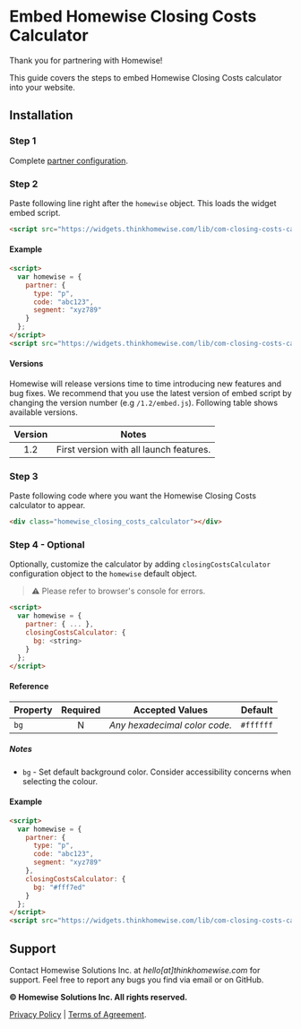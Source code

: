 # Embed Homewise Closing Costs Calculator
Thank you for partnering with Homewise!

This guide covers the steps to embed Homewise Closing Costs calculator into your website.

## Installation

### Step 1
Complete [partner configuration](../partner/configuration.md).

### Step 2
Paste following line right after the `homewise` object. This loads the widget embed script.

```html
<script src="https://widgets.thinkhomewise.com/lib/com-closing-costs-calculator/1.2/embed.js"></script>
```

#### Example
```html
<script>
  var homewise = {
    partner: {
      type: "p",
      code: "abc123",
      segment: "xyz789"
    }
  };
</script>
<script src="https://widgets.thinkhomewise.com/lib/com-closing-costs-calculator/1.2/embed.js"></script>
```

#### Versions
Homewise will release versions time to time introducing new features and bug fixes. We recommend that you use the latest 
version of embed script by changing the version number (e.g `/1.2/embed.js`). Following table shows available versions.

| Version | Notes                                                                   |
|:-------:|-------------------------------------------------------------------------|
|   1.2   | First version with all launch features.                                 |


### Step 3
Paste following code where you want the Homewise Closing Costs calculator to appear.
```html
<div class="homewise_closing_costs_calculator"></div>
```

### Step 4 - Optional
Optionally, customize the calculator by adding `closingCostsCalculator` configuration object to the `homewise` 
default object.
> :warning: Please refer to browser's console for errors.

```html
<script>
  var homewise = {
    partner: { ... },
    closingCostsCalculator: {
      bg: <string>
    }
  };
</script>
```

#### Reference
| Property       | Required | Accepted Values                                                        | Default                        |
|----------------|:--------:|------------------------------------------------------------------------|--------------------------------|
| `bg`           |    N     | *Any hexadecimal color code.*                                          | `#ffffff`                      |

##### Notes
* `bg` - Set default background color. Consider accessibility concerns when selecting the colour.

#### Example
```html
<script>
  var homewise = {
    partner: {
      type: "p",
      code: "abc123",
      segment: "xyz789"
    },
    closingCostsCalculator: {
      bg: "#fff7ed"
    }
  };
</script>
<script src="https://widgets.thinkhomewise.com/lib/com-closing-costs-calculator/1.2/embed.js"></script>
```

## Support
Contact Homewise Solutions Inc. at *hello[at]thinkhomewise.com* for support. Feel free to report any bugs you find via 
email or on GitHub.

**© Homewise Solutions Inc. All rights reserved.**

[Privacy Policy](https://thinkhomewise.com/page/privacy/) | [Terms of Agreement](https://thinkhomewise.com/page/term/).







